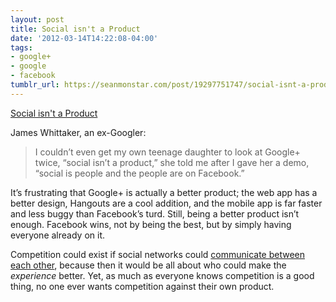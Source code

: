 ```yaml
---
layout: post
title: Social isn't a Product
date: '2012-03-14T14:22:08-04:00'
tags:
- google+
- google
- facebook
tumblr_url: https://seanmonstar.com/post/19297751747/social-isnt-a-product
---
```

[Social isn't a Product](http://blogs.msdn.com/b/jw_on_tech/archive/2012/03/13/why-i-left-google.aspx)  

James Whittaker, an ex-Googler:

> I couldn’t even get my own teenage daughter to look at Google+ twice, “social isn’t a product,” she told me after I gave her a demo, “social is people and the people are on Facebook.”

It’s frustrating that Google+ is actually a better product; the web app has a better design, Hangouts are a cool addition, and the mobile app is far faster and less buggy than Facebook’s turd. Still, being a better product isn’t enough. Facebook wins, not by being the best, but by simply having everyone already on it.

Competition could exist if social networks could [communicate between each other](http://seanmonstar.com/blog/2012-01-23-cross-device-jabbering/), because then it would be all about who could make the _experience_ better. Yet, as much as everyone knows competition is a good thing, no one ever wants competition against their own product.

